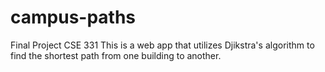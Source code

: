 # campus-paths
Final Project CSE 331
This is a web app that utilizes Djikstra's algorithm to find the shortest path from one building to another. 
